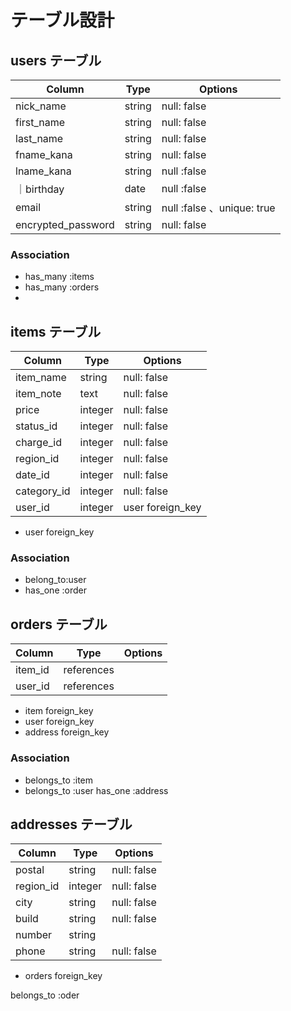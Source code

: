 # テーブル設計




## users テーブル


| Column   | Type   | Options     |
| -------- | ------ | ----------- |
|nick_name| string | null: false |
|first_name| string | null: false |
|last_name | string | null: false |
|fname_kana| string | null: false |
|lname_kana| string | null :false |
｜birthday  | date  | null :false |
| email    | string | null :false 、unique: true|    validates :email, uniqueness: true
| encrypted_password | string | null: false    |



### Association
- has_many :items
- has_many :orders
- 
  

## items テーブル

| Column        | Type   | Options     |
| ------        | ------ | ----------- |
| item_name     | string | null: false |
| item_note     | text   | null: false |
| price         | integer| null: false |             
| status_id     | integer| null: false |
| charge_id     | integer| null: false |
| region_id     | integer| null: false |
| date_id       | integer| null: false |
| category_id   | integer| null: false |
| user_id       | integer |user foreign_key|
             

* user foreign_key

### Association

- belong_to:user
- has_one :order

   

## orders テーブル

| Column   | Type       | Options                        |
| -------  | ---------- | ------------------------------ |
| item_id  | references |                                |
| user_id  | references |                                |

* item    foreign_key
* user    foreign_key
* address foreign_key

### Association

- belongs_to :item
- belongs_to :user
  has_one    :address

## addresses テーブル
| Column   | Type       | Options       |
| -------  | ---------- | ------------- |
| postal   | string     |   null: false | 
| region_id| integer    |   null: false |                             
| city     | string       |   null: false |  
| build    | string       |   null: false |                         
| number   | string       |               |                            
| phone    | string    |   null: false |                             

* orders  foreign_key
 
 belongs_to :oder
